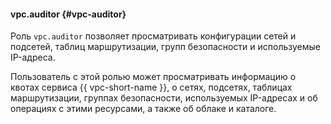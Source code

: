 #### vpc.auditor {#vpc-auditor}

Роль `vpc.auditor` позволяет просматривать конфигурации сетей и подсетей, таблиц маршрутизации, групп безопасности и используемые IP-адреса.

Пользователь с этой ролью может просматривать информацию о квотах сервиса {{ vpc-short-name }}, о сетях, подсетях, таблицах маршрутизации, группах безопасности, используемых IP-адресах и об операциях с этими ресурсами, а также об облаке и каталоге. 